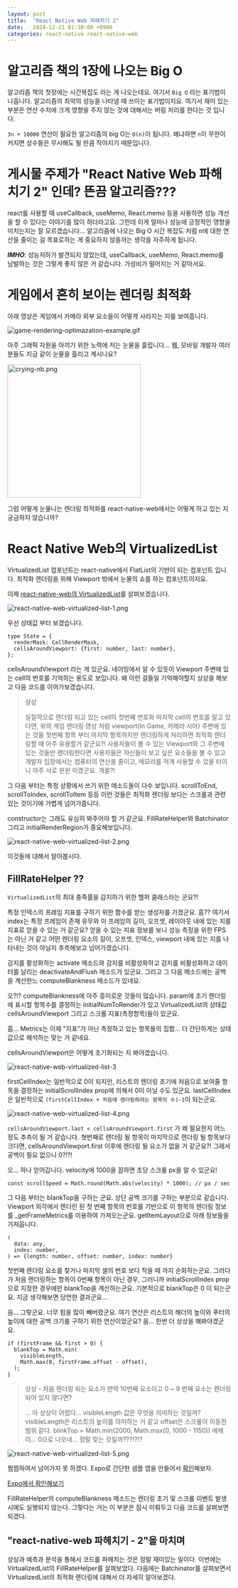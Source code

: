 ```yaml
---
layout: post
title:  "React Native Web 파헤치기 2"
date:   2024-12-21 01:30:00 +0900
categories: react-native react-native-web
---
```


# 알고리즘 책의 1장에 나오는 Big O
알고리즘 책의 첫장에는 시간복잡도 라는 게 나오는데요. 여기서 `Big O` 라는 표기법이 나옵니다. 알고리즘의 최악의 성능을 나타낼 때 쓰이는 표기법이지요.
여기서 재미 있는 부분은 연산 수치에 크게 영향을 주지 않는 것에 대해서는 버림 처리를 한다는 것 입니다.

`3n + 10000` 연산이 필요한 알고리즘의 big O는 `O(n)`이 됩니다. 왜냐하면 `n`이 무한이 커지면 상수들은 무시해도 될 만큼 작아지기 때문입니다.

# 게시물 주제가 "React Native Web 파해치기 2" 인데? 뜬끔 알고리즘???
react를 사용할 때 useCallback, useMemo, React.memo 등을 사용하면 성능 개선을 할 수 있다는 이야기를 많이 하더라고요.
그런데 이게 얼마나 성능에 긍정적인 영향을 미치는지는 잘 모르겠습니다... 
알고리즘에 나오는 Big O 시간 복잡도 처럼 n에 대한 연산을 줄이는 걸 목표로하는 게 중요하지 않을까는 생각을 자주하게 됩니다.

**_IMHO_**: 성능저하가 발견되지 않았는데, useCallback, useMemo, React.memo를 남발하는 것은 그렇게 좋지 않은 거 같습니다. 가성비가 떨어지는 거 같아서요.

# 게임에서 흔히 보이는 렌더링 최적화
아래 영상은 게임에서 카메라 외부 요소들이 어떻게 사라지는 지를 보여줍니다.

![game-rendering-optimazation-example.gif](/assets/img/game-rendering-optimazation-example.gif)

아주 그래픽 자원을 아끼기 위한 노력에 저는 눈물을 흘립니다... 웹, 모바일 개발자 여러분들도 지금 같이 눈물을 흘리고 계시나요?

<img src="/assets/img/crying-nb.png" width="300px" alt="crying-nb.png"/>

그럼 어떻게 눈물나는 렌더링 최적화를 react-native-web에서는 어떻게 하고 있는 지 궁금하지 않습니까?

# React Native Web의 VirtualizedList

VirtualizedList 컴포넌트는 react-native에서 FlatList의 기반이 되는 컴포넌트 입니다.
최적화 렌더링을 위해 Viewport 밖에서 눈물의 쇼를 하는 컴포넌트이지요.

이제 [react-native-web의 VirtualizedList](https://github.com/necolas/react-native-web/blob/master/packages/react-native-web/src/vendor/react-native/VirtualizedList/index.js)를 살펴보겠습니다.

![react-native-web-virtualized-list-1.png](/assets/img/react-native-web-virtualized-list-1.png)

우선 상태값 부터 보겠습니다.

```
type State = {
  renderMask: CellRenderMask,
  cellsAroundViewport: {first: number, last: number},
};
```

cellsAroundViewport 라는 게 있군요. 네이밍에서 알 수 있듯이 Viewport 주변에 있는 cell의 번호를 기억하는 용도로 보입니다. 
왜 이런 걸들일 기억해야할지 상상을 해보고 다음 코드를 이어가보겠습니다.

> 상상
> 
> 실질적으로 렌더링 되고 있는 cell의 첫번째 번호와 마지막 cell의 번호를 알고 있다면, 
> 위의 게임 렌더링 영상 처럼 viewport(In Game, 카메라 시아) 주변에 있는 것들 첫번째 항목 부터 마지막 항목까지만 렌더링하게 처리하면 최적화 렌더링할 때 아주 유용할거 같군요?!
> 사용자들이 볼 수 있는 Viewport와 그 주변에 있는 것들만 렌더링한다면 사용자들은 자신들이 보고 싶은 요소들을 볼 수 있고 개발자 입장에서는 컴퓨터의 연산을 줄이고, 
> 메모리를 적게 사용할 수 있을 터이니 아주 서로 윈윈 이겠군요. 개꿀?!

그 다음 부터는 특정 상황에서 쓰기 위한 메소드들이 다수 보입니다. 
scrollToEnd, scrollToIndex, scrollToItem 등등 이런 것들은 최적화 렌더링 보다는 스크롤과 관련 있는 것이기에 가볍게 넘어가줍니다.

constructor는 그래도 유심히 봐주어야 할 거 같군요. FillRateHelper와 Batchinator 그리고 initialRenderRegion가 중요해보입니다.

![react-native-web-virtualized-list-2.png](/assets/img/react-native-web-virtualized-list-2.png)

이것들에 대해서 알아봅시다.

## FillRateHelper ??
`VirtualizedList`의 최대 충족률을 감지하기 위한 헬퍼 클래스라는 군요?!

특정 인덱스의 프레임 지표를 구하기 위한 함수를 받는 생성자를 가졌군요. 
흠?? 여기서 index는 특정 프레임이 존재 유무와  이 프레임의 길이, 오프셋, 레이아웃 내에 있는 지를 지표로 얻을 수 있는 거 같군요?
얻을 수 있는 지표 정보를 보니 성능 측정을 위한 FPS는 아닌 거 같고 어떤 렌더링 요소의 길이, 오프셋, 인덱스, viewport 내에 있는 지를 나타내는 것이 아닐지 추측해보고 넘어가겠습니다.

감지를 활성화하는 activate 메소드와 감지를 비활성화하고 감지를 비활성화하고 데이터를 날리는 deactivateAndFlush 메소드가 있군요.
그리고 그 다음 메소드에는 공백을 계산한느 computeBlankness 메소드가 있네요.

오?!? computeBlankness에 아주 흥미로운 것들이 많습니다.
param에 초기 렌더링에 표시할 항목수를 결정하는 initialNumToRender가 있고 VirtualizedList의 상태값 cellsAroundViewport 그리고 스크롤 지표(측정항목)들이 있군요.

흠... Metrics는 이제 "지표"가 아닌 측정하고 있는 항목들의 집합... 더 간단하게는 상태값으로 해석하는 맞는 거 같네요.

cellsAroundViewport은 어떻게 초기화되는 지 봐야겠습니다.

![react-native-web-virtualized-list-3](/assets/img/react-native-web-virtualized-list-3.png)

firstCellIndex는 일반적으로 0이 되지만, 리스트의 렌더링 초기에 처음으로 보여줄 항목을 결정하는 initialScrollIndex prop에 의해서 0이 아닐 수도 있군요.
lastCellIndex은 일반적으로 `(firstCellIndex + 처음에 렌더링하려는 항목의 수)-1`이 되는군요.


![react-native-web-virtualized-list-4.png](/assets/img/react-native-web-virtualized-list-4.png)

`cellsAroundViewport.last < cellsAroundViewport.first` 가 왜 필요한지 어느 정도 추측이 될 거 같습니다.
쳣번째로 렌더링 될 항목이 마지막으로 렌더링 될 항목보다 크다면, cellsAroundViewport.first 이후에 렌더링 될 요소가 없을 거 같군요?!
그래서 공백이 필요 없으니 0?!?!

오... 하나 얻어갑니다. velocity에 1000을 꼽하면 초당 스크롤 px을 알 수 있군요!

```
const scrollSpeed = Math.round(Math.abs(velocity) * 1000); // px / sec
```

그 다음 부터는 blankTop을 구하는 군요. 상단 공백 크기를 구하는 부분으로 같습니다.
Viewport 외각에서 렌더린 된 첫 번째 항목의 번호를 기반으로 이 항목의 렌더링 정보를 _getFrameMetrics를 이용하여 가져오는군요.
getItemLayout으로 아래 정보들을 가져옵니다.

```
(
  data: any,
  index: number,
) => {length: number, offset: number, index: number}
```

첫번째 렌더링 요소를 찾거나 마지막 셀의 번호 보다 작을 때 까지 순회하는군요.
그러다가 처음 렌더링하는 항목이 0번째 항목이 아닌 경우, 그러니까 initialScrollIndex prop으로 지정한 경우에만 blankTop을 계산하는군요.
기본적으로 blankTop은 0 이 되는군요. 지금 생각해보면 당연한 결과군요...

음... 그렇군요. 너무 힘을 많이 빼버렸군요. 여기 연산은 리스트의 해더의 높이와 푸터의 높이에 대한 공백 크기를 구하기 위한 연산이었군요?
음... 한번 더 상상을 해봐야겠군요.

```
if (firstFrame && first > 0) {
  blankTop = Math.min(
    visibleLength,
    Math.max(0, firstFrame.offset - offset),
  );
}
```

> 상상 - 처음 렌더링 되는 요소가 만약 10번째 요소이고 0 ~ 9 번째 요소는 렌더링 되어 있지 않다면?
> 
> ... 아 상상이 어렵다... visibleLength 값은 무엇을 의미하는 것일까? 
> visibleLength은 리스트의 높이를 의미하는 거 같고 offset은 스크롤이 이동한 범위 같다.
> blinkTop = Math.min(2000, Math.max(0, 1000 - 1150))
> 에헤이... 0으로 나오네... 정말 맞는 것일까???!?!?

![react-native-web-virtualized-list-5.png](/assets/img/react-native-web-virtualized-list-5.png)

찜찜하여서 넘어가지 못 하겠다. Expo로 간단한 샘플 앱을 만들어서 [확인](/assets/video/VirtualizedList-FillRateHelper-blankTop.mp4)해보자.

[Expo에서 확인해보기](/assets/video/VirtualizedList-FillRateHelper-blankTop.mp4)

FillRateHelper의 computeBlankness 메소드는 렌더링 초기 및 스크롤 이벤트 발생 시에도 실행되지 않는다.
그렇다는 거는 이 부분은 잠시 미뤄두고 다음 코드를 살펴보면 되겠다.

## "react-native-web 파헤치기 - 2"을 마치며

상상과 예측과 분석을 통해서 코드를 파헤치는 것은 정말 재미있는 일이다.
이번에는 VirtualizedList의 FillRateHelper를 살펴보았다.
다음에는 Batchinator를 살펴보면서 VirtualizedList의 최적화 렌더링에 대해서 더 자세히 알아보겠다.

[docs react-native-web]: https://necolas.github.io/react-native-web/
[github react-native-web]: https://github.com/necolas/react-native-web
